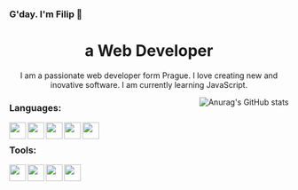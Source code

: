 ### G'day. I'm Filip 👋
<h1 align="center">a Web Developer</h1>

<p align="center">I am a passionate web developer form Prague. I love creating new and inovative software. I am currently learning JavaScript.</p>

<img align="right" src="https://github-readme-stats.vercel.app/api?username=sos321&show_icons=true&theme=dark" alt="Anurag's GitHub stats"/>

<h3 align="left">Languages:</h3>
<img src="https://cdn.jsdelivr.net/gh/devicons/devicon/icons/html5/html5-original.svg" width="30px" align="left"/><img src="https://cdn.jsdelivr.net/gh/devicons/devicon/icons/css3/css3-original.svg" width="30px" align="left"/><img src="https://cdn.jsdelivr.net/gh/devicons/devicon/icons/javascript/javascript-original.svg" width="30px" align="left"/>
<img src="https://cdn.jsdelivr.net/gh/devicons/devicon/icons/csharp/csharp-original.svg" width="30px" align="left"/><img src="https://cdn.jsdelivr.net/gh/devicons/devicon/icons/python/python-original.svg" width="30px" align="left"/>
<br/>
<h3>Tools:</h3>
<img src="https://cdn.jsdelivr.net/gh/devicons/devicon/icons/vscode/vscode-original.svg" width="30px" align="left"/><img src="https://cdn.jsdelivr.net/gh/devicons/devicon/icons/github/github-original.svg" width="30px" align="left"/><img src="https://cdn.jsdelivr.net/gh/devicons/devicon/icons/git/git-original.svg" width="30px" align="left"/><img src="https://cdn.jsdelivr.net/gh/devicons/devicon/icons/figma/figma-original.svg" width="30px" align="left"/>
